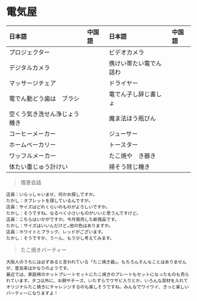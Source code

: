 # 電気屋

|日本語                            | 中国語 | 日本語                                | 中国語 |
| :-------------------------------- | :----- | :------------------------------------ | :----- |
| <ruby>プロジェクター</ruby>           |        | <ruby>ビデオカメラ</ruby>                   |        |
| <ruby>デジタルカメラ</ruby>           |        | <ruby>携けい帯たい電でん話わ</ruby>                   |        |
| <ruby>マッサージチェア</ruby>           |        | <ruby>ドライヤー</ruby>                   |        |
| <ruby>電でん動どう歯は　ブラシ</ruby>           |        | <ruby>電でん子し辞じ書しょ</ruby>                   |        |
| <ruby>空くう気き洗せん浄じょう機き</ruby>           |        | <ruby>魔ま法ほう瓶びん</ruby>                   |        |
| <ruby>コーヒーメーカー</ruby>           |        | <ruby>ジューサー</ruby>                   |        |
| <ruby>ホームベーカリー</ruby>           |        | <ruby>トースター</ruby>                   |        |
| <ruby>ワッフルメーカー</ruby>           |        | <ruby>たこ焼や　き器き</ruby>                   |        |
| <ruby>体たい重じゅう計けい</ruby>           |        | <ruby>掃そう除じ機き</ruby>                   |        |

> 情景会話

```text
店員：いらっしゃいませ、何かお探しですか。
たかし：タブレットを探しているんですが。
店員：サイズはどれくらいのものがよろしいですか。
たかし：そうですね。なるべく小さいものがいいと思うんですけど。
店員：こちらはいかがですか。今月発売した新商品です。
たかし：サイズはいいんだけど…他の色はありますか。
店員：ホワイトとブラック、レッドがございます。
たかし：そうですか、うーん、もう少し考えてみます。
```

> たこ焼きパーティー

```text
大阪人のうちには必ずあると言われている「たこ焼き器」。もちろんそんなことはありませんが、普及率はかなりのようです。
最近では、家庭用のホットプレートセットにたこ焼きのプレートもセットになったものも売られています。タコ以外に、お餅やチーズ、いたずらでワサビ入りとか、いろんな具材を入れてオリジナルたこ焼きにチャレンジするのも楽しそうですね。みんなでワイワイ、きっと楽しいパーティーになりますよ！
```
